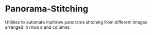# Panorama-Stitching
Utilities to automate multirow panorama stitching from different images arranged in rows a and columns.
